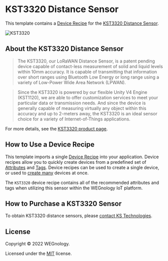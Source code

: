 # KST3320 Distance Sensor
This template contains a [Device Recipe](https://docs.app.wnology.io/devices/device-recipes/) for the [KST3320 Distance Sensor](https://kstechnologies.com/kst3320).

![KST3320](./kst3300_enclosure.png)

## About the KST3320 Distance Sensor

> The KST3320, our LoRaWAN Distance Sensor, is a patent pending device capable of contact-less measurement of solid and liquid levels within 10mm accuracy. It is capable of transmitting that information over short ranges using Bluetooth Low Energy or long range using a variety of Low-Power Wide Area Network (LPWAN). 

> Since the KST3320 is powered by our flexible Unity V4 Engine (KST1120), we are able to offer customization services to meet your particular data or transmission needs. And since the device is generally capable of measuring virtually any object within this accuracy and up to 2-meters away, the KST3320 is an ideal sensor choice for a variety of Internet-of-Things applications.

For more details, see the [KST3320 product page](https://kstechnologies.com/kst3320).

## How to Use a Device Recipe
This template imports a single [Device Recipe](https://docs.app.wnology.io/devices/device-recipes/) into your application. Device recipes allow you to quickly create devices from a predefined set of [Attributes](https://docs.app.wnology.io/devices/attributes/) and [Tags](https://docs.app.wnology.io/devices/overview/#device-tags). Device recipes can be used to create a single device, or used to [create many](https://docs.app.wnology.io/devices/device-recipes/#bulk-device-creation) devices at once.

The `KST3320` device recipe contains all of the recommended attributes and tags when utilizing this sensor within the WEGnology IoT platform.

## How to Purchase a KST3320 Sensor
To obtain KST3320 distance sensors, please [contact KS Technologies](https://kstechnologies.com/contact).

## License

Copyright &copy; 2022 WEGnology.

Licensed under the [MIT](https://github.com/WEGnology/wegnology-templates/blob/master/LICENSE.txt) license.